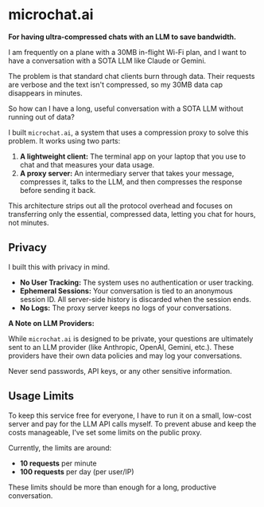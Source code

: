 # microchat.ai

**For having ultra-compressed chats with an LLM to save bandwidth.**

I am frequently on a plane with a 30MB in-flight Wi-Fi plan, and I want to have a
conversation with a SOTA LLM like Claude or Gemini.

The problem is that standard chat clients burn through data. Their requests are
verbose and the text isn't compressed, so my 30MB data cap disappears in
minutes.

So how can I have a long, useful conversation with a SOTA LLM without
running out of data?

I built `microchat.ai`, a system that uses a compression proxy to solve this
problem. It works using two parts:

1. **A lightweight client:** The terminal app on your laptop that you use to
    chat and that measures your data usage.
2. **A proxy server:** An intermediary server that takes your message,
    compresses it, talks to the LLM, and then compresses the response before
    sending it back.

This architecture strips out all the protocol overhead and focuses on
transferring only the essential, compressed data, letting you chat for hours,
not minutes.

## Privacy

I built this with privacy in mind.

* **No User Tracking:** The system uses no authentication or user tracking.
* **Ephemeral Sessions:** Your conversation is tied to an anonymous session ID.
    All server-side history is discarded when the session ends.
* **No Logs:** The proxy server keeps no logs of your conversations.

**A Note on LLM Providers:**

While `microchat.ai` is designed to be private, your questions are ultimately sent
to an LLM provider (like Anthropic, OpenAI, Gemini, etc.). These providers have
their own data policies and may log your conversations.

Never send passwords, API keys, or any other sensitive information.

## Usage Limits

To keep this service free for everyone, I have to run it on a small, low-cost
server and pay for the LLM API calls myself. To prevent abuse and keep the
costs manageable, I've set some limits on the public proxy.

Currently, the limits are around:

* **10 requests** per minute
* **100 requests** per day (per user/IP)

These limits should be more than enough for a long, productive conversation.
